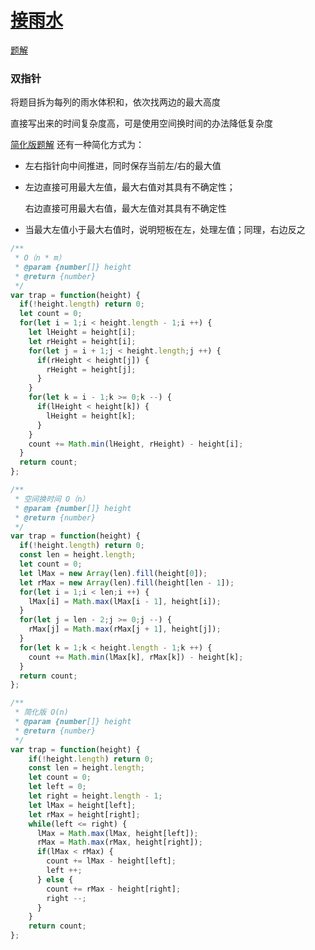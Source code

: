 # [接雨水](https://leetcode-cn.com/problems/trapping-rain-water/)

[题解](https://leetcode-cn.com/problems/trapping-rain-water/solution/42-jie-yu-shui-shuang-zhi-zhen-dong-tai-wguic/)

### 双指针

将题目拆为每列的雨水体积和，依次找两边的最大高度

直接写出来的时间复杂度高，可是使用空间换时间的办法降低复杂度

[简化版题解](https://leetcode-cn.com/problems/trapping-rain-water/solution/javascriptjie-fa-tong-su-yi-dong-42jie-y-pjc5/) 还有一种简化方式为：

* 左右指针向中间推进，同时保存当前左/右的最大值

* 左边直接可用最大左值，最大右值对其具有不确定性；

  右边直接可用最大右值，最大左值对其具有不确定性

* 当最大左值小于最大右值时，说明短板在左，处理左值；同理，右边反之

```javascript
/**
 * O（n * m）
 * @param {number[]} height
 * @return {number}
 */
var trap = function(height) {
  if(!height.length) return 0;
  let count = 0;
  for(let i = 1;i < height.length - 1;i ++) {
    let lHeight = height[i];
    let rHeight = height[i];
    for(let j = i + 1;j < height.length;j ++) {
      if(rHeight < height[j]) {
        rHeight = height[j];
      }
    }
    for(let k = i - 1;k >= 0;k --) {
      if(lHeight < height[k]) {
        lHeight = height[k];
      }
    }
    count += Math.min(lHeight, rHeight) - height[i];
  }
  return count;
};
```

```javascript
/**
 * 空间换时间 O（n）
 * @param {number[]} height
 * @return {number}
 */
var trap = function(height) {
  if(!height.length) return 0;
  const len = height.length;
  let count = 0;
  let lMax = new Array(len).fill(height[0]);
  let rMax = new Array(len).fill(height[len - 1]);
  for(let i = 1;i < len;i ++) {
    lMax[i] = Math.max(lMax[i - 1], height[i]);
  }
  for(let j = len - 2;j >= 0;j --) {
    rMax[j] = Math.max(rMax[j + 1], height[j]);
  }
  for(let k = 1;k < height.length - 1;k ++) {
    count += Math.min(lMax[k], rMax[k]) - height[k];
  }
  return count;
};
```

```javascript
/**
 * 简化版 O(n)
 * @param {number[]} height
 * @return {number}
 */
var trap = function(height) {
    if(!height.length) return 0;
    const len = height.length;
    let count = 0;
    let left = 0;
    let right = height.length - 1;
    let lMax = height[left];
    let rMax = height[right];
    while(left <= right) {
      lMax = Math.max(lMax, height[left]);
      rMax = Math.max(rMax, height[right]);
      if(lMax < rMax) {
        count += lMax - height[left];
        left ++;
      } else {
        count += rMax - height[right];
        right --;
      }
    }
    return count;
};
```

